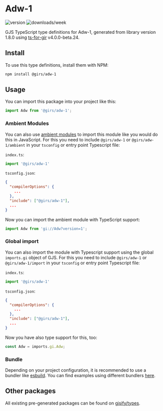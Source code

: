 
# Adw-1

![version](https://img.shields.io/npm/v/@girs/adw-1)
![downloads/week](https://img.shields.io/npm/dw/@girs/adw-1)


GJS TypeScript type definitions for Adw-1, generated from library version 1.8.0 using [ts-for-gir](https://github.com/gjsify/ts-for-gir) v4.0.0-beta.24.


## Install

To use this type definitions, install them with NPM:
```bash
npm install @girs/adw-1
```

## Usage

You can import this package into your project like this:
```ts
import Adw from '@girs/adw-1';
```

### Ambient Modules

You can also use [ambient modules](https://github.com/gjsify/ts-for-gir/tree/main/packages/cli#ambient-modules) to import this module like you would do this in JavaScript.
For this you need to include `@girs/adw-1` or `@girs/adw-1/ambient` in your `tsconfig` or entry point Typescript file:

`index.ts`:
```ts
import '@girs/adw-1'
```

`tsconfig.json`:
```json
{
  "compilerOptions": {
    ...
  },
  "include": ["@girs/adw-1"],
  ...
}
```

Now you can import the ambient module with TypeScript support: 

```ts
import Adw from 'gi://Adw?version=1';
```

### Global import

You can also import the module with Typescript support using the global `imports.gi` object of GJS.
For this you need to include `@girs/adw-1` or `@girs/adw-1/import` in your `tsconfig` or entry point Typescript file:

`index.ts`:
```ts
import '@girs/adw-1'
```

`tsconfig.json`:
```json
{
  "compilerOptions": {
    ...
  },
  "include": ["@girs/adw-1"],
  ...
}
```

Now you have also type support for this, too:

```ts
const Adw = imports.gi.Adw;
```

### Bundle

Depending on your project configuration, it is recommended to use a bundler like [esbuild](https://esbuild.github.io/). You can find examples using different bundlers [here](https://github.com/gjsify/ts-for-gir/tree/main/examples).

## Other packages

All existing pre-generated packages can be found on [gjsify/types](https://github.com/gjsify/types).

